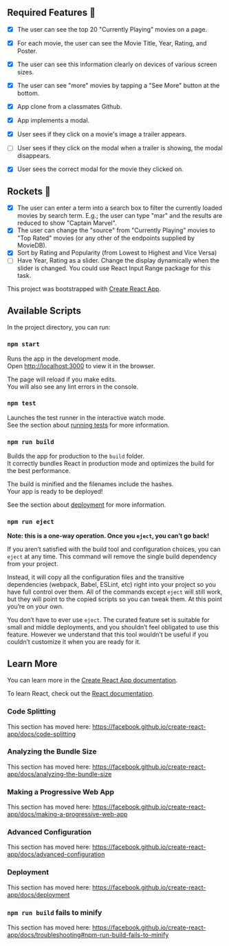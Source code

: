## Required Features 🎯
* [x] The user can see the top 20 "Currently Playing" movies on a page.
* [x] For each movie, the user can see the Movie Title, Year, Rating, and Poster.
* [x] The user can see this information clearly on devices of various screen sizes.
* [x] The user can see "more" movies by tapping a "See More" button at the bottom.

* [x] App clone from a classmates Github.
* [x] App implements a modal.
* [x] User sees if they click on a movie's image a trailer appears.
* [ ] User sees if they click on the modal when a trailer is showing, the modal disappears.
* [x] User sees the correct modal for the movie they clicked on.

## Rockets 🚀
* [X] The user can enter a term into a search box to filter the currently loaded movies by search term. E.g.; the user can type "mar" and the results are reduced to show "Captain Marvel".
* [X] The user can change the "source" from "Currently Playing" movies to "Top Rated" movies (or any other of the endpoints supplied by MovieDB).
* [x] Sort by Rating and Popularity (from Lowest to Highest and Vice Versa)
* [ ] Have Year, Rating as a slider. Change the display dynamically when the slider is changed. You could use React Input Range package for this task. 

This project was bootstrapped with [Create React App](https://github.com/facebook/create-react-app).

## Available Scripts

In the project directory, you can run:

### `npm start`

Runs the app in the development mode.<br />
Open [http://localhost:3000](http://localhost:3000) to view it in the browser.

The page will reload if you make edits.<br />
You will also see any lint errors in the console.

### `npm test`

Launches the test runner in the interactive watch mode.<br />
See the section about [running tests](https://facebook.github.io/create-react-app/docs/running-tests) for more information.

### `npm run build`

Builds the app for production to the `build` folder.<br />
It correctly bundles React in production mode and optimizes the build for the best performance.

The build is minified and the filenames include the hashes.<br />
Your app is ready to be deployed!

See the section about [deployment](https://facebook.github.io/create-react-app/docs/deployment) for more information.

### `npm run eject`

**Note: this is a one-way operation. Once you `eject`, you can’t go back!**

If you aren’t satisfied with the build tool and configuration choices, you can `eject` at any time. This command will remove the single build dependency from your project.

Instead, it will copy all the configuration files and the transitive dependencies (webpack, Babel, ESLint, etc) right into your project so you have full control over them. All of the commands except `eject` will still work, but they will point to the copied scripts so you can tweak them. At this point you’re on your own.

You don’t have to ever use `eject`. The curated feature set is suitable for small and middle deployments, and you shouldn’t feel obligated to use this feature. However we understand that this tool wouldn’t be useful if you couldn’t customize it when you are ready for it.

## Learn More

You can learn more in the [Create React App documentation](https://facebook.github.io/create-react-app/docs/getting-started).

To learn React, check out the [React documentation](https://reactjs.org/).

### Code Splitting

This section has moved here: https://facebook.github.io/create-react-app/docs/code-splitting

### Analyzing the Bundle Size

This section has moved here: https://facebook.github.io/create-react-app/docs/analyzing-the-bundle-size

### Making a Progressive Web App

This section has moved here: https://facebook.github.io/create-react-app/docs/making-a-progressive-web-app

### Advanced Configuration

This section has moved here: https://facebook.github.io/create-react-app/docs/advanced-configuration

### Deployment

This section has moved here: https://facebook.github.io/create-react-app/docs/deployment

### `npm run build` fails to minify

This section has moved here: https://facebook.github.io/create-react-app/docs/troubleshooting#npm-run-build-fails-to-minify
